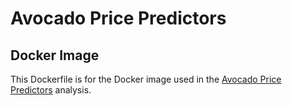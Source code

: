 # Avocado Price Predictors
## Docker Image

This Dockerfile is for the Docker image used in the [Avocado Price Predictors](https://github.com/UBC-MDS/DSCI_522_Group411) analysis.
